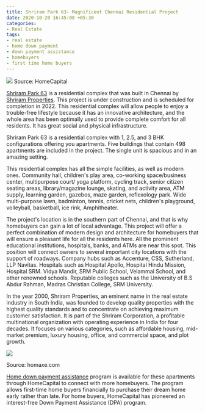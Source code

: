 ```yaml
---
title: Shriram Park 63- Magnificent Chennai Residential Project
date: 2020-10-20 16:45:00 +05:30
categories:
- Real Estate
tags:
- real estate
- home down payment
- down payment assistance
- homebuyers
- first time home buyers
---
```


**[![](https://lh5.googleusercontent.com/vtG7CnkkbIIoMrNI0b5ZRQpoajdYsvLDe232tJzX8vxBKe0-0RLN1Gw7ohl2M-mziW4Zm8YiEQhZabOJ2spOmk9yqWW_QC32rDN1Bmg7uQpi-O23l0kgEoY09v8WdAzwx26UqcFQ)](https://homecapital.in/property/465/shriram-park-63-2.5-bhk)**
Source: HomeCapital

[Shriram Park 63](https://homecapital.in/property/465/shriram-park-63-2.5-bhk) is a residential complex that was built in Chennai by [Shriram Properties](https://homecapital.in/offering/developer/shriram). This project is under construction and is scheduled for completion in 2022. This residential complex will allow people to enjoy a trouble-free lifestyle because it has an innovative architecture, and the whole area has been optimally used to provide complete comfort for all residents. It has great social and physical infrastructure.

Shriram Park 63 is a residential complex with 1, 2.5, and 3 BHK configurations offering you apartments. Five buildings that contain 498 apartments are included in the project. The single unit is spacious and in an amazing setting.

This residential complex has all the simple facilities, as well as modern ones. Community hall, children's play area, co-working space/business center, multipurpose court/ yoga platform, cycling track, senior citizen seating areas, library/magazine lounge, skating, and activity area, ATM supply, learning garden, gazebos, maze garden, reflexology park. Wide multi-purpose lawn, badminton, tennis, cricket nets, children's playground, volleyball, basketball, ice rink, Amphitheater.

The project's location is in the southern part of Chennai, and that is why homebuyers can gain a lot of local advantage. This project will offer a perfect combination of modern design and architecture for homebuyers that will ensure a pleasant life for all the residents here. All the prominent educational institutions, hospitals, banks, and ATMs are near this spot. This position will connect owners to several important city locations with the support of roadways. Company hubs such as Accenture, CSS, Sutherland, LLP Navitas. Hospitals such as Hospital Apollo, Hospital Hindu Mission, Hospital SRM. Vidya Mandir, SRM Public School, Velammal School, and other renowned schools. Reputable colleges such as the University of B.S Abdur Rahman, Madras Christian College, SRM University.

In the year 2000, Shriram Properties, an eminent name in the real estate industry in South India, was founded to develop quality properties with the highest quality standards and to concentrate on achieving maximum customer satisfaction. It is part of the Shriram Corporation, a profitable multinational organization with operating experience in India for four decades. It focuses on various categories, such as affordable housing, mid-market premium, luxury housing, office, and commercial space, and plot growth.

**[![](https://lh3.googleusercontent.com/-qSucpDN5tAi8xGXF4ZhUiPL2kH3Rig6JGLyGPHF74Gm58mpjsEHuyV6zyfcwe2uCSwD0r4z6OvYEuA41_HIkmy8v9c4UY3qLdRDIUOZVHdPD2ScECcuXHSlCYP37TF2l54Kr4Hb)](https://homecapital.in/offering)**

Source: homaxe.com

[Home down payment assistance](https://homecapital.in/) program is available for these apartments through HomeCapital to connect with more homebuyers. The program allows first-time home buyers financially to purchase their dream home early rather than late. For home buyers, HomeCapital has pioneered an interest-free Down Payment Assistance (DPA) program.